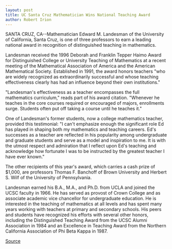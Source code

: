 ```yaml
---
layout: post
title: UC Santa Cruz Mathematician Wins National Teaching Award
author: Robert Irion
---
```


SANTA CRUZ, CA--Mathematician Edward M. Landesman of the  University of California, Santa Cruz, is one of three professors to  earn a leading national award in recognition of distinguished  teaching in mathematics.

Landesman received the 1996 Deborah and Franklin Tepper  Haimo Award for Distinguished College or University Teaching of  Mathematics at a recent meeting of the Mathematical Association of  America and the American Mathematical Society. Established in  1991, the award honors teachers "who are widely recognized as  extraordinarily successful and whose teaching effectiveness clearly  has had an influence beyond their own institutions."

"Landesman's effectiveness as a teacher encompasses the full  mathematics curriculum," reads part of his award citation.  "Whenever he teaches in the core courses required or encouraged of  majors, enrollments surge. Students often put off taking a course  until he teaches it."

One of Landesman's former students, now a college  mathematics teacher, provided this testimonial: "I can't emphasize  enough the significant role Ed has played in shaping both my  mathematics and teaching careers. Ed's successes as a teacher are  reflected in his popularity among undergraduate and graduate  students and serve as a model and inspiration to me. It is with the  utmost respect and admiration that I reflect upon Ed's teaching and  acknowledge how fortunate I was to be instructed by the greatest  teacher I have ever known."

The other recipients of this year's award, which carries a cash  prize of $1,000, are professors Thomas F. Banchoff of Brown  University and Herbert S. Wilf of the University of Pennsylvania.

Landesman earned his B.A., M.A., and Ph.D. from UCLA and joined  the UCSC faculty in 1966. He has served as provost of Crown College  and as associate academic vice chancellor for undergraduate  education. He is interested in the teaching of mathematics at all  levels and has spent many years working with teachers at primary  and secondary schools. His peers and students have recognized his  efforts with several other honors, including the Distinguished  Teaching Award from the UCSC Alumni Association in 1984 and an  Excellence in Teaching Award from the Northern California  Association of Phi Beta Kappa in 1987.

[Source](http://www1.ucsc.edu/news_events/press_releases/archive/95-96/02-96/020896-UCSC_mathematician_.html "Permalink to 020896-UCSC_mathematician_")
